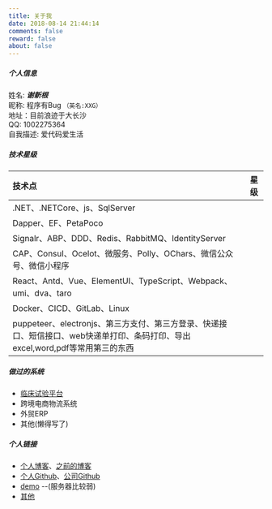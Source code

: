 ```yaml
---
title: 关于我
date: 2018-08-14 21:44:14
comments: false
reward: false
about: false
---
```


##### 个人信息
姓名: ***谢新根***  
昵称: 程序有Bug ```（英名:XXG）```  
地址：目前浪迹于大长沙  
QQ: 1002275364  
自我描述: 爱代码爱生活  
##### 技术星级 
| 技术点 | 星级 |
|:-------|:-----:|
|.NET、.NETCore、js、SqlServer|<span class="task-star star-full"></span><span class="task-star star-full"></span><span class="task-star star-full"></span><span class="task-star star-full"></span><span class="task-star star-half"></span>|
|Dapper、EF、PetaPoco|<span class="task-star star-full"></span><span class="task-star star-full"></span><span class="task-star star-full"></span><span class="task-star star-full"></span><span class="task-star star-off"></span>|
|Signalr、ABP、DDD、Redis、RabbitMQ、IdentityServer|<span class="task-star star-full"></span><span class="task-star star-full"></span><span class="task-star star-full"></span></span><span class="task-star star-off"></span><span class="task-star star-off"></span>|
|CAP、Consul、Ocelot、微服务、Polly、OChars、微信公众号、微信小程序|<span class="task-star star-full"></span><span class="task-star star-full"></span><span class="task-star star-full"></span></span><span class="task-star star-off"></span><span class="task-star star-off"></span>|
|React、Antd、Vue、ElementUI、TypeScript、Webpack、umi、dva、taro|<span class="task-star star-full"></span><span class="task-star star-full"></span><span class="task-star star-full"></span></span></span><span class="task-star star-off"></span><span class="task-star star-off"></span>|
|Docker、CICD、GitLab、Linux|<span class="task-star star-full"></span><span class="task-star star-full"></span><span class="task-star star-full"></span></span><span class="task-star star-off"></span><span class="task-star star-off"></span>|
|puppeteer、electronjs、第三方支付、第三方登录、快递接口、短信接口、web快递单打印、条码打印、导出excel,word,pdf等常用第三的东西|<span class="task-star star-full"></span><span class="task-star star-full"></span><span class="task-star star-full"></span></span><span class="task-star star-off"></span><span class="task-star star-off"></span>|
##### 做过的系统
- [临床试验平台](http://www.wetrial.com)
- 跨境电商物流系统  
- 外贸ERP     
- 其他(懒得写了)

##### 个人链接
- [个人博客](http://blog.xxgtalk.cn)、[之前的博客](http://www.cnblogs.com/xiexingen)
- [个人Github](http://www.github.com/xiexingen)、[公司Github](http://www.github.com/wetrial)
- [demo](http://jui-sample.xxgtalk.cn) --(服务器比较弱)
- [其他](https://www.cnblogs.com/xiexingen/p/4553354.html)